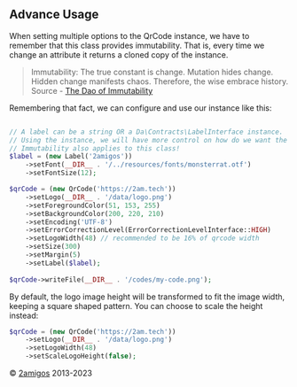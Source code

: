 Advance Usage 
-------------

When setting multiple options to the QrCode instance, we have to remember that this class provides immutability. That is,
every time we change an attribute it returns a cloned copy of the instance.

> Immutability: The true constant is change. Mutation hides change. Hidden change manifests chaos. Therefore, the wise 
> embrace history. 
> Source - [The Dao of Immutability](https://medium.com/javascript-scene/the-dao-of-immutability-9f91a70c88cd)

Remembering that fact, we can configure and use our instance like this:


```php 

// A label can be a string OR a Da\Contracts\LabelInterface instance. 
// Using the instance, we will have more control on how do we want the label to be displayed.
// Immutability also applies to this class! 
$label = (new Label('2amigos'))
    ->setFont(__DIR__ . '/../resources/fonts/monsterrat.otf')
    ->setFontSize(12);

$qrCode = (new QrCode('https://2am.tech'))
    ->setLogo(__DIR__ . '/data/logo.png')
    ->setForegroundColor(51, 153, 255)
    ->setBackgroundColor(200, 220, 210)
    ->setEncoding('UTF-8')
    ->setErrorCorrectionLevel(ErrorCorrectionLevelInterface::HIGH)
    ->setLogoWidth(48) // recommended to be 16% of qrcode width
    ->setSize(300)
    ->setMargin(5)
    ->setLabel($label);
    
$qrCode->writeFile(__DIR__ . '/codes/my-code.png');

```

By default, the logo image height will be transformed to fit the image width,
keeping a square shaped pattern. You can choose to scale the height 
instead:

```PHP
$qrCode = (new QrCode('https://2am.tech'))
    ->setLogo(__DIR__ . '/data/logo.png')
    ->setLogoWidth(48)
    ->setScaleLogoHeight(false);
```


© [2amigos](https://2am.tech/) 2013-2023
